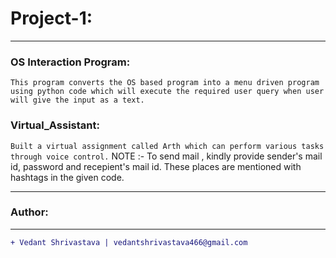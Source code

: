 # Project-1:
____________________________________________________________________________________________________________________
### OS Interaction Program:
`This program converts the OS based program into a menu driven program using python code which will execute the required user query when user will give the input as a text.`
### Virtual_Assistant:
`Built a virtual assignment called Arth which can perform various tasks through voice control.`
NOTE :- To send mail , kindly provide sender's mail id, password and recepient's mail id. These places are mentioned with hashtags in the given code.
____________________________________________________________________________________________________________________
### Author:
----------------------------------
```diff
+ Vedant Shrivastava | vedantshrivastava466@gmail.com
```
